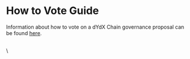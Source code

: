 # How to Vote Guide

Information about how to vote on a dYdX Chain governance proposal can be found [here](https://www.dydx.foundation/how-to-vote/overview).

\
\
